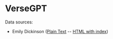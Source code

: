 # VerseGPT

Data sources:
* Emily Dickinson ([Plain Text](https://www.gutenberg.org/cache/epub/12242/pg12242.txt) -- [HTML with index](https://www.gutenberg.org/cache/epub/12242/pg12242-images.html))
